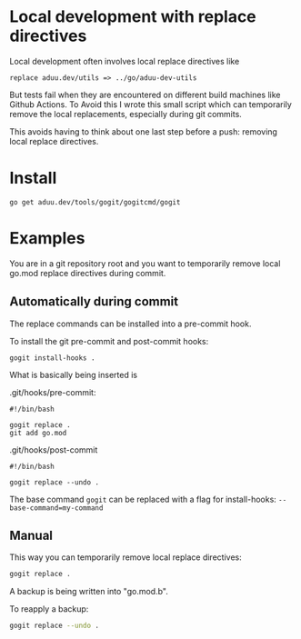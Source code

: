 # Local development with replace directives

Local development often involves local replace directives like

```
replace aduu.dev/utils => ../go/aduu-dev-utils
```

But tests fail when they are encountered on different build machines like Github Actions.
To Avoid this I wrote this small script which can temporarily remove the local replacements, especially during git commits.

This avoids having to think about one last step before a push: removing local replace directives.

# Install

```
go get aduu.dev/tools/gogit/gogitcmd/gogit
```

# Examples

You are in a git repository root and you want to temporarily remove local go.mod replace directives during commit.

## Automatically during commit

The replace commands can be installed into a pre-commit hook.

To install the git pre-commit and post-commit hooks:
```
gogit install-hooks .
```

What is basically being inserted is


.git/hooks/pre-commit:

```
#!/bin/bash

gogit replace .
git add go.mod
```

.git/hooks/post-commit
```
#!/bin/bash

gogit replace --undo .
```

The base command `gogit` can be replaced with a flag for install-hooks: `--base-command=my-command`

## Manual

This way you can temporarily remove local replace directives:

```bash
gogit replace .
```

A backup is being written into "go.mod.b".

To reapply a backup:

```bash
gogit replace --undo .
```
